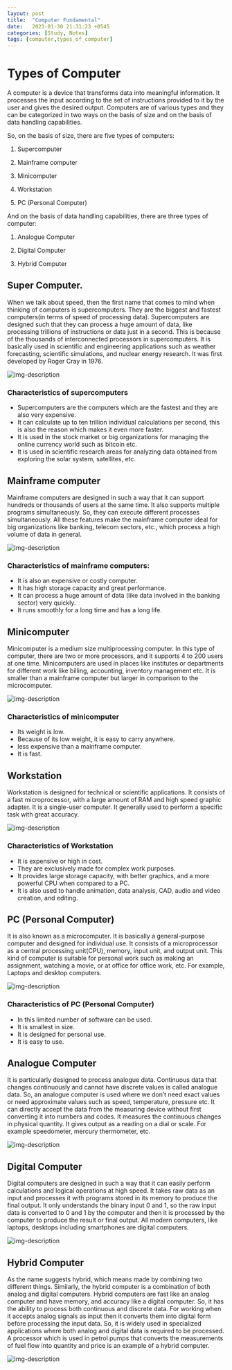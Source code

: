 ```yaml
---
layout: post
title:  "Computer Fundamental"
date:   2023-01-30 21:31:23 +0545
categories: [Study, Notes]
tags: [computer,types_of_computer]
---
```


# Types of Computer
A computer is a device that transforms data into meaningful information. It processes the input according to the set of instructions provided to it by the user and gives the desired output. Computers are of various types and they can be categorized in two ways on the basis of size and on the basis of data handling capabilities.

So, on the basis of size, there are five types of computers:

1. Supercomputer

2. Mainframe computer

3. Minicomputer

4. Workstation

5. PC (Personal Computer)

And on the basis of data handling capabilities, there are three types of computer:


1. Analogue Computer

2. Digital Computer

3. Hybrid Computer




## Super Computer.

When we talk about speed, then the first name that comes to mind when thinking of computers is supercomputers. They are the biggest and fastest computers(in terms of speed of processing data). Supercomputers are designed such that they can process a huge amount of data, like processing trillions of instructions or data just in a second. This is because of the thousands of interconnected processors in supercomputers. It is basically used in scientific and engineering applications such as weather forecasting, scientific simulations, and nuclear energy research. It was first developed by Roger Cray in 1976.

![img-description](https://upload.wikimedia.org/wikipedia/commons/thumb/d/d3/IBM_Blue_Gene_P_supercomputer.jpg/200px-IBM_Blue_Gene_P_supercomputer.jpg)


### Characteristics of supercomputers
- Supercomputers are the computers which are the fastest and they are also very expensive.
- It can calculate up to ten trillion individual calculations per second, this is also the reason which makes it even more faster.
- It is used in the stock market or big organizations for managing the online currency world such as bitcoin etc.
- It is used in scientific research areas for analyzing data obtained from exploring the solar system, satellites, etc.

## Mainframe computer

Mainframe computers are designed in such a way that it can support hundreds or thousands of users at the same time. It also supports multiple programs simultaneously. So, they can execute different processes simultaneously. All these features make the mainframe computer ideal for big organizations like banking, telecom sectors, etc., which process a high volume of data in general.

![img-description](https://upload.wikimedia.org/wikipedia/commons/thumb/4/42/IBM_Z15_mainframe.jpg/200px-IBM_Z15_mainframe.jpg)

### Characteristics of mainframe computers:

- It is also an expensive or costly computer.
- It has high storage capacity and great performance.
- It can process a huge amount of data (like data involved in the banking sector) very quickly.
- It runs smoothly for a long time and has a long life.

## Minicomputer

Minicomputer is a medium size multiprocessing computer. In this type of computer, there are two or more processors, and it supports 4 to 200 users at one time. Minicomputers are used in places like institutes or departments for different work like billing, accounting, inventory management etc. It is smaller than a mainframe computer but larger in comparison to the microcomputer.

![img-description](https://upload.wikimedia.org/wikipedia/commons/thumb/6/6d/PDP-8.jpg/150px-PDP-8.jpg)

### Characteristics of minicomputer

- Its weight is low.
- Because of its low weight, it is easy to carry anywhere.
- less expensive than a mainframe computer.
- It is fast.

## Workstation

Workstation is designed for technical or scientific applications. It consists of a fast microprocessor, with a large amount of RAM and high speed graphic adapter. It is a single-user computer. It generally used to perform a specific task with great accuracy.

![img-description](https://upload.wikimedia.org/wikipedia/commons/thumb/0/00/HP-HP9000-735-99-Workstation_02.jpg/200px-HP-HP9000-735-99-Workstation_02.jpg)

### Characteristics of Workstation

- It is expensive or high in cost.
- They are exclusively made for complex work purposes.
- It provides large storage capacity, with better graphics, and a more powerful CPU when compared to a PC.
- It is also used to handle animation, data analysis, CAD, audio and video creation, and editing.

## PC (Personal Computer)

It is also known as a microcomputer. It is basically a general-purpose computer and designed for individual use. It consists of a microprocessor as a central processing unit(CPU), memory,  input unit, and output unit. This kind of computer is suitable for personal work such as making an assignment, watching a movie, or at office for office work, etc. For example, Laptops and desktop computers.

![img-description](https://upload.wikimedia.org/wikipedia/commons/thumb/1/1a/Crystal_Project_computer.png/200px-Crystal_Project_computer.png)

### Characteristics of PC (Personal Computer)

- In this limited number of software can be used.
- It is smallest in size.
- It is designed for personal use.
- It is easy to use.

## Analogue Computer

It is particularly designed to process analogue data. Continuous data that changes continuously and cannot have discrete values is called analogue data. So, an analogue computer is used where we don’t need exact values or need approximate values such as speed, temperature, pressure etc. It can directly accept the data from the measuring device without first converting it into numbers and codes. It measures the continuous changes in physical quantity. It gives output as a reading on a dial or scale. For example speedometer, mercury thermometer, etc.

![img-description](https://upload.wikimedia.org/wikipedia/commons/thumb/c/c6/PACE-TR-10_analog_computer_-_National_Cryptologic_Museum_-_DSC07908.JPG/150px-PACE-TR-10_analog_computer_-_National_Cryptologic_Museum_-_DSC07908.JPG)

## Digital Computer

Digital computers are designed in such a way that it can easily perform calculations and logical operations at high speed. It takes raw data as an input and processes it with programs stored in its memory to produce the final output. It only understands the binary input 0 and 1, so the raw input data is converted to 0 and 1 by the computer and then it is processed by the computer to produce the result or final output. All modern computers, like laptops, desktops including smartphones are digital computers.

![img-description](https://upload.wikimedia.org/wikipedia/commons/thumb/1/1a/Crystal_Project_computer.png/200px-Crystal_Project_computer.png)

## Hybrid Computer

As the name suggests hybrid, which means made by combining two different things. Similarly, the hybrid computer is a combination of both analog and digital computers. Hybrid computers are fast like an analog computer and have memory, and accuracy like a digital computer. So, it has the ability to process both continuous and discrete data. For working when it accepts analog signals as input then it converts them into digital form before processing the input data. So, it is widely used in specialized applications where both analog and digital data is required to be processed. A processor which is used in petrol pumps that converts the measurements of fuel flow into quantity and price is an example of a hybrid computer. 

![img-description](https://digitalthinkerhelp.com/ezoimgfmt/1.bp.blogspot.com/-gEQgINL4jL8/XpHlVGVH4oI/AAAAAAAAAEU/-5Gxxd44i-spX8_T3AQEP3PeaoQlrDUxwCLcBGAsYHQ/s320/hc1-compressor.jpg?ezimgfmt=rs:364x198/rscb1/ngcb1/notWebP)